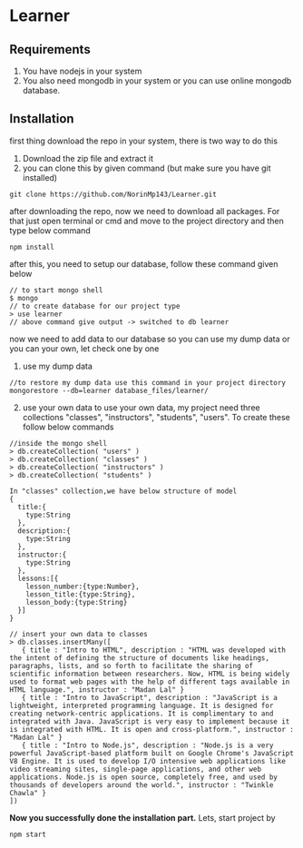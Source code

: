 # Learner

Requirements
------------
1. You have nodejs in your system
2. You also need mongodb in your system or you can use online mongodb database.

Installation
------------
first thing download the repo in your system, there is two way to do this
1. Download the zip file and extract it
2. you can clone this by given command (but make sure you have git installed)
```
git clone https://github.com/NorinMp143/Learner.git
```
after downloading the repo, now we need to download all packages. For that just open terminal or cmd and move to the project directory and then type below command
```
npm install
```
after this, you need to setup our database, follow these command given below
```
// to start mongo shell
$ mongo
// to create database for our project type
> use learner
// above command give output -> switched to db learner
```
now we need to add data to our database so you can use my dump data or you can your own, let check one by one
1. use my dump data
```
//to restore my dump data use this command in your project directory
mongorestore --db=learner database_files/learner/
```
2. use your own data
to use your own data, my project need three collections "classes", "instructors", "students", "users". To create these follow below commands
```
//inside the mongo shell
> db.createCollection( "users" )
> db.createCollection( "classes" )
> db.createCollection( "instructors" )
> db.createCollection( "students" )

In "classes" collection,we have below structure of model
{
  title:{
    type:String
  },
  description:{
    type:String
  },
  instructor:{
    type:String
  },
  lessons:[{
    lesson_number:{type:Number},
    lesson_title:{type:String},
    lesson_body:{type:String}
  }]
}

// insert your own data to classes
> db.classes.insertMany([
   { title : "Intro to HTML", description : "HTML was developed with the intent of defining the structure of documents like headings, paragraphs, lists, and so forth to facilitate the sharing of scientific information between researchers. Now, HTML is being widely used to format web pages with the help of different tags available in HTML language.", instructor : "Madan Lal" }
   { title : "Intro to JavaScript", description : "JavaScript is a lightweight, interpreted programming language. It is designed for creating network-centric applications. It is complimentary to and integrated with Java. JavaScript is very easy to implement because it is integrated with HTML. It is open and cross-platform.", instructor : "Madan Lal" }
   { title : "Intro to Node.js", description : "Node.js is a very powerful JavaScript-based platform built on Google Chrome's JavaScript V8 Engine. It is used to develop I/O intensive web applications like video streaming sites, single-page applications, and other web applications. Node.js is open source, completely free, and used by thousands of developers around the world.", instructor : "Twinkle Chawla" }
])
```
<strong>Now you successfully done the installation part.</strong>
Lets, start project by
```
npm start
```
